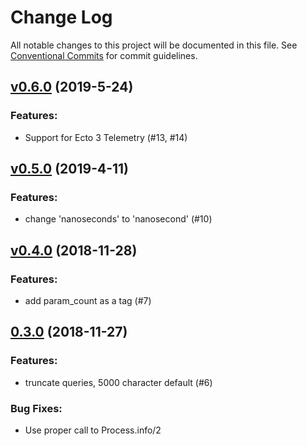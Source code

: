 # Change Log

All notable changes to this project will be documented in this file.
See [Conventional Commits](Https://conventionalcommits.org) for commit guidelines.

<!-- changelog -->

## [v0.6.0](https://github.com/spandex-project/spandex_ecto/compare/v0.5.0...v0.6.0) (2019-5-24)

### Features:

* Support for Ecto 3 Telemetry (#13, #14)



## [v0.5.0](https://github.com/spandex-project/spandex_ecto/compare/0.4.0...v0.5.0) (2019-4-11)

### Features:

* change 'nanoseconds' to 'nanosecond' (#10)



## [v0.4.0](https://github.com/spandex-project/spandex_ecto/compare/0.3.0...v0.4.0) (2018-11-28)

### Features:

* add param_count as a tag (#7)



## [0.3.0](https://github.com/spandex-project/spandex_ecto/compare/0.3.0...0.3.0) (2018-11-27)

### Features:

* truncate queries, 5000 character default (#6)

### Bug Fixes:

* Use proper call to Process.info/2
